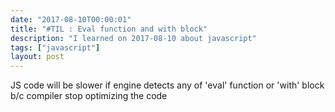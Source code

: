 ```yaml
---
date: "2017-08-10T00:00:01"
title: "#TIL : Eval function and with block"
description: "I learned on 2017-08-10 about javascript"
tags: ["javascript"]
layout: post
---
```



JS code will be slower if engine detects any of 'eval' function or 'with' block b/c compiler stop optimizing the code
